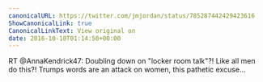 ```yaml
---
canonicalURL: https://twitter.com/jmjordan/status/785287442429423616
ShowCanonicalLink: true
CanonicalLinkText: View original on
date: 2016-10-10T01:14:50+00:00
---
```

RT @AnnaKendrick47: Doubling down on "locker room talk"?! Like all men do this?! Trumps words are an attack on women, this pathetic excuse…